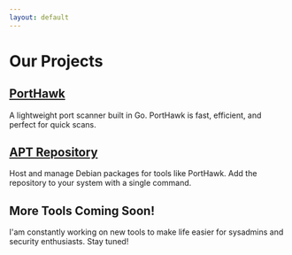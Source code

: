 ```yaml
---
layout: default
---
```


# Our Projects

## [PortHawk](https://github.com/Krikas-Sec/PortHawk)
A lightweight port scanner built in Go. PortHawk is fast, efficient, and perfect for quick scans.

## [APT Repository](https://Krikas-Sec.github.io/apt-repo)
Host and manage Debian packages for tools like PortHawk. Add the repository to your system with a single command.

## More Tools Coming Soon!
I'am constantly working on new tools to make life easier for sysadmins and security enthusiasts. Stay tuned!
